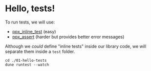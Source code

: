 # Hello, tests!

To run tests, we will use:

- [ppx_inline_test](https://github.com/janestreet/ppx_inline_test) (easy)
- [ppx_assert](https://github.com/janestreet/ppx_assert) (harder but provides better error messages)

Although we *could* define "inline tests" inside our library code, we will separate them inside a `test` folder.

```
cd ./01-hello-tests
dune runtest --watch
```